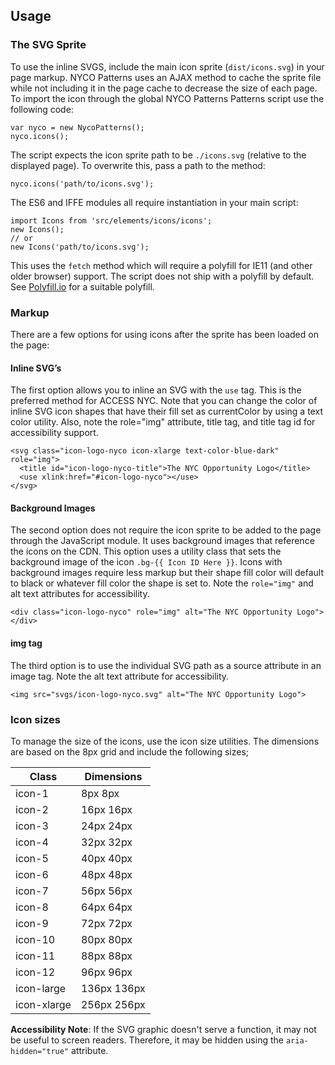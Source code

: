 ## Usage

### The SVG Sprite

To use the inline SVGS, include the main icon sprite (`dist/icons.svg`) in your page markup. NYCO Patterns uses an AJAX method to cache the sprite file while not including it in the page cache to decrease the size of each page. To import the icon through the global NYCO Patterns Patterns script use the following code:

    var nyco = new NycoPatterns();
    nyco.icons();

The script expects the icon sprite path to be `./icons.svg` (relative to the displayed page). To overwrite this, pass a path to the method:

    nyco.icons('path/to/icons.svg');

The ES6 and IFFE modules all require instantiation in your main script:

    import Icons from 'src/elements/icons/icons';
    new Icons();
    // or 
    new Icons('path/to/icons.svg');

This uses the `fetch` method which will require a polyfill for IE11 (and other older browser) support. The script does not ship with a polyfill by default. See [Polyfill.io](https://polyfill.io) for a suitable polyfill.

### Markup

There are a few options for using icons after the sprite has been loaded on the page:

#### Inline SVG’s

The first option allows you to inline an SVG with the `use` tag. This is the preferred method for ACCESS NYC. Note that you can change the color of inline SVG icon shapes that have their fill set as currentColor by using a text color utility. Also, note the role="img" attribute, title tag, and title tag id for accessibility support.

    <svg class="icon-logo-nyco icon-xlarge text-color-blue-dark" role="img">
      <title id="icon-logo-nyco-title">The NYC Opportunity Logo</title>
      <use xlink:href="#icon-logo-nyco"></use>
    </svg>

#### Background Images

The second option does not require the icon sprite to be added to the page through the JavaScript module. It uses background images that reference the icons on the CDN. This option uses a utility class that sets the background image of the icon `.bg-{{ Icon ID Here }}`. Icons with background images require less markup but their shape fill color will default to black or whatever fill color the shape is set to. Note the `role="img"` and alt text attributes for accessibility.

    <div class="icon-logo-nyco" role="img" alt="The NYC Opportunity Logo"></div>

#### img tag

The third option is to use the individual SVG path as a source attribute in an image tag. Note the alt text attribute for accessibility.

    <img src="svgs/icon-logo-nyco.svg" alt="The NYC Opportunity Logo">

### Icon sizes

To manage the size of the icons, use the icon size utilities. The dimensions are based on the 8px grid and include the following sizes;

Class       | Dimensions
------------|-
icon-1      | 8px 8px
icon-2      | 16px 16px
icon-3      | 24px 24px
icon-4      | 32px 32px
icon-5      | 40px 40px
icon-6      | 48px 48px
icon-7      | 56px 56px
icon-8      | 64px 64px
icon-9      | 72px 72px
icon-10     | 80px 80px
icon-11     | 88px 88px
icon-12     | 96px 96px
icon-large  | 136px 136px
icon-xlarge | 256px 256px

**Accessibility Note**: If the SVG graphic doesn't serve a function, it may not be useful to screen readers. Therefore, it may be hidden using the `aria-hidden="true"` attribute.